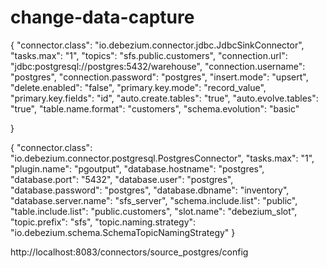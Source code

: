 # change-data-capture


{
    "connector.class": "io.debezium.connector.jdbc.JdbcSinkConnector",
    "tasks.max": "1",
    "topics": "sfs.public.customers",
    "connection.url": "jdbc:postgresql://postgres:5432/warehouse",
    "connection.username": "postgres",
    "connection.password": "postgres",
    "insert.mode": "upsert",
    "delete.enabled": "false",
    "primary.key.mode": "record_value",
    "primary.key.fields": "id",
    "auto.create.tables": "true",
    "auto.evolve.tables": "true",
    "table.name.format": "customers",
    "schema.evolution": "basic"

}


{
    "connector.class": "io.debezium.connector.postgresql.PostgresConnector",
    "tasks.max": "1",
    "plugin.name": "pgoutput",
    "database.hostname": "postgres",
    "database.port": "5432",
    "database.user": "postgres",
    "database.password": "postgres",
    "database.dbname": "inventory",
    "database.server.name": "sfs_server",
    "schema.include.list": "public",
    "table.include.list": "public.customers",
    "slot.name": "debezium_slot",
    "topic.prefix": "sfs",
    "topic.naming.strategy": "io.debezium.schema.SchemaTopicNamingStrategy"
}

http://localhost:8083/connectors/source_postgres/config
